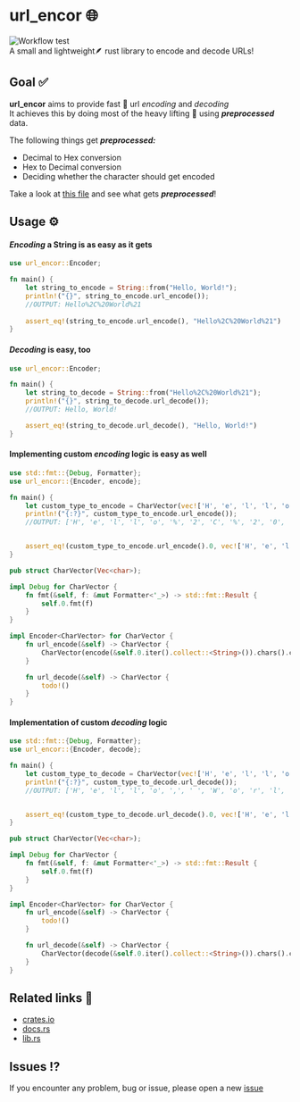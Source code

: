 
# url_encor :globe_with_meridians:

![Workflow test](https://github.com/Dari-OS/url_encor/actions/workflows/rust.yml/badge.svg)  
A small and lightweight:feather: rust library to encode and decode URLs!


## Goal :white_check_mark:

**url_encor** aims to provide fast :rocket: url _encoding_ and _decoding_  
It achieves this by doing most of the heavy lifting :muscle: using ___preprocessed___ data.  

The following things get ___preprocessed:___
 - Decimal to Hex conversion
 - Hex to Decimal conversion
 - Deciding whether the character should get encoded

Take a look at [this file](./src/preprocessing.rs) and see what gets ___preprocessed___!

## Usage :gear:
  
   
#### _Encoding_ a String is as easy as it gets
```rust
use url_encor::Encoder;

fn main() {
    let string_to_encode = String::from("Hello, World!");
    println!("{}", string_to_encode.url_encode());
    //OUTPUT: Hello%2C%20World%21
    
    assert_eq!(string_to_encode.url_encode(), "Hello%2C%20World%21")
}
```
  
  
#### _Decoding_ is easy, too
```rust
use url_encor::Encoder;

fn main() {
    let string_to_decode = String::from("Hello%2C%20World%21");
    println!("{}", string_to_decode.url_decode());
    //OUTPUT: Hello, World!

    assert_eq!(string_to_decode.url_decode(), "Hello, World!")
}
```
  
  
#### Implementing custom _encoding_ logic is easy as well
```rust
use std::fmt::{Debug, Formatter};
use url_encor::{Encoder, encode};

fn main() {
    let custom_type_to_encode = CharVector(vec!['H', 'e', 'l', 'l', 'o', ',', ' ', 'W', 'o', 'r', 'l', 'd', '!' ]);
    println!("{:?}", custom_type_to_encode.url_encode());
    //OUTPUT: ['H', 'e', 'l', 'l', 'o', '%', '2', 'C', '%', '2', '0', 'W', 'o', 'r', 'l', 'd', '%', '2', '1']


    assert_eq!(custom_type_to_encode.url_encode().0, vec!['H', 'e', 'l', 'l', 'o', '%', '2', 'C', '%', '2', '0', 'W', 'o', 'r', 'l', 'd', '%', '2', '1'])
}

pub struct CharVector(Vec<char>);

impl Debug for CharVector {
    fn fmt(&self, f: &mut Formatter<'_>) -> std::fmt::Result {
        self.0.fmt(f)
    }
}

impl Encoder<CharVector> for CharVector {
    fn url_encode(&self) -> CharVector {
        CharVector(encode(&self.0.iter().collect::<String>()).chars().collect())
    }

    fn url_decode(&self) -> CharVector {
        todo!()
    }
}
```
  

#### Implementation of custom _decoding_ logic 
```rust
use std::fmt::{Debug, Formatter};
use url_encor::{Encoder, decode};

fn main() {
    let custom_type_to_decode = CharVector(vec!['H', 'e', 'l', 'l', 'o', '%', '2', 'C', '%', '2', '0', 'W', 'o', 'r', 'l', 'd', '%', '2', '1']);
    println!("{:?}", custom_type_to_decode.url_decode());
    //OUTPUT: ['H', 'e', 'l', 'l', 'o', ',', ' ', 'W', 'o', 'r', 'l', 'd', '!']


    assert_eq!(custom_type_to_decode.url_decode().0, vec!['H', 'e', 'l', 'l', 'o', ',', ' ', 'W', 'o', 'r', 'l', 'd', '!' ])
}

pub struct CharVector(Vec<char>);

impl Debug for CharVector {
    fn fmt(&self, f: &mut Formatter<'_>) -> std::fmt::Result {
        self.0.fmt(f)
    }
}

impl Encoder<CharVector> for CharVector {
    fn url_encode(&self) -> CharVector {
        todo!()
    }

    fn url_decode(&self) -> CharVector {
        CharVector(decode(&self.0.iter().collect::<String>()).chars().collect())
    }
}
```
## Related links :link:

 - [crates.io](https://crates.io/crates/url_encor/)
 - [docs.rs](https://docs.rs/url_encor/latest/url_encor/)
 - [lib.rs](https://lib.rs/crates/url_encor)


## Issues :interrobang:

If you encounter any problem, bug or issue, please open a new [issue](https://github.com/Dari-OS/url_encor/issues/new)

